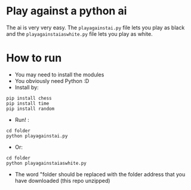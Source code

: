 # Play against a python ai
The ai is very very easy. The `playagainstai.py` file lets you play as black and the `playagainstaiaswhite.py` file lets you play as white.
# How to run
- You may need to install the modules
- You obviously need Python :D
- Install by:
```
pip install chess
pip install time
pip install random
```
- Run! : 
```
cd folder
python playagainstai.py
```
- Or:
```
cd folder
python playagainstaiaswhite.py
```
- The word "folder should be replaced with the folder address that you have downloaded (this repo unzipped)

